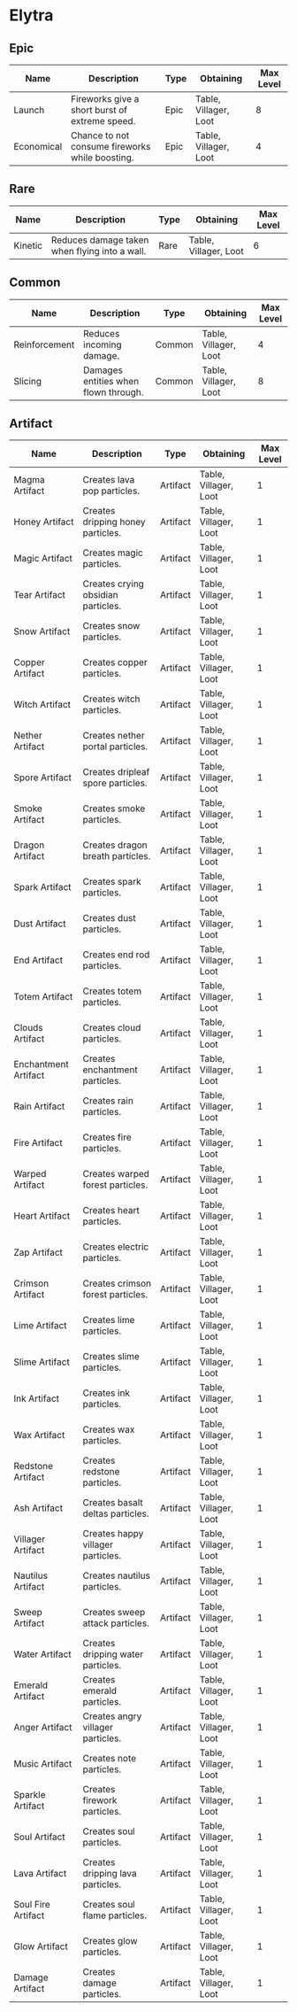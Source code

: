# Elytra
## Epic
Name | Description | Type | Obtaining | Max Level
--- | --- | --- | --- | ---
Launch | Fireworks give a short burst of extreme speed. | Epic | Table, Villager, Loot | 8
Economical | Chance to not consume fireworks while boosting. | Epic | Table, Villager, Loot | 4
## Rare
Name | Description | Type | Obtaining | Max Level
--- | --- | --- | --- | ---
Kinetic | Reduces damage taken when flying into a wall. | Rare | Table, Villager, Loot | 6
## Common
Name | Description | Type | Obtaining | Max Level
--- | --- | --- | --- | ---
Reinforcement | Reduces incoming damage. | Common | Table, Villager, Loot | 4
Slicing | Damages entities when flown through. | Common | Table, Villager, Loot | 8
## Artifact
Name | Description | Type | Obtaining | Max Level
--- | --- | --- | --- | ---
Magma Artifact | Creates lava pop particles. | Artifact | Table, Villager, Loot | 1
Honey Artifact | Creates dripping honey particles. | Artifact | Table, Villager, Loot | 1
Magic Artifact | Creates magic particles. | Artifact | Table, Villager, Loot | 1
Tear Artifact | Creates crying obsidian particles. | Artifact | Table, Villager, Loot | 1
Snow Artifact | Creates snow particles. | Artifact | Table, Villager, Loot | 1
Copper Artifact | Creates copper particles. | Artifact | Table, Villager, Loot | 1
Witch Artifact | Creates witch particles. | Artifact | Table, Villager, Loot | 1
Nether Artifact | Creates nether portal particles. | Artifact | Table, Villager, Loot | 1
Spore Artifact | Creates dripleaf spore particles. | Artifact | Table, Villager, Loot | 1
Smoke Artifact | Creates smoke particles. | Artifact | Table, Villager, Loot | 1
Dragon Artifact | Creates dragon breath particles. | Artifact | Table, Villager, Loot | 1
Spark Artifact | Creates spark particles. | Artifact | Table, Villager, Loot | 1
Dust Artifact | Creates dust particles. | Artifact | Table, Villager, Loot | 1
End Artifact | Creates end rod particles. | Artifact | Table, Villager, Loot | 1
Totem Artifact | Creates totem particles. | Artifact | Table, Villager, Loot | 1
Clouds Artifact | Creates cloud particles. | Artifact | Table, Villager, Loot | 1
Enchantment Artifact | Creates enchantment particles. | Artifact | Table, Villager, Loot | 1
Rain Artifact | Creates rain particles. | Artifact | Table, Villager, Loot | 1
Fire Artifact | Creates fire particles. | Artifact | Table, Villager, Loot | 1
Warped Artifact | Creates warped forest particles. | Artifact | Table, Villager, Loot | 1
Heart Artifact | Creates heart particles. | Artifact | Table, Villager, Loot | 1
Zap Artifact | Creates electric particles. | Artifact | Table, Villager, Loot | 1
Crimson Artifact | Creates crimson forest particles. | Artifact | Table, Villager, Loot | 1
Lime Artifact | Creates lime particles. | Artifact | Table, Villager, Loot | 1
Slime Artifact | Creates slime particles. | Artifact | Table, Villager, Loot | 1
Ink Artifact | Creates ink particles. | Artifact | Table, Villager, Loot | 1
Wax Artifact | Creates wax particles. | Artifact | Table, Villager, Loot | 1
Redstone Artifact | Creates redstone particles. | Artifact | Table, Villager, Loot | 1
Ash Artifact | Creates basalt deltas particles. | Artifact | Table, Villager, Loot | 1
Villager Artifact | Creates happy villager particles. | Artifact | Table, Villager, Loot | 1
Nautilus Artifact | Creates nautilus particles. | Artifact | Table, Villager, Loot | 1
Sweep Artifact | Creates sweep attack particles. | Artifact | Table, Villager, Loot | 1
Water Artifact | Creates dripping water particles. | Artifact | Table, Villager, Loot | 1
Emerald Artifact | Creates emerald particles. | Artifact | Table, Villager, Loot | 1
Anger Artifact | Creates angry villager particles. | Artifact | Table, Villager, Loot | 1
Music Artifact | Creates note particles. | Artifact | Table, Villager, Loot | 1
Sparkle Artifact | Creates firework particles. | Artifact | Table, Villager, Loot | 1
Soul Artifact | Creates soul particles. | Artifact | Table, Villager, Loot | 1
Lava Artifact | Creates dripping lava particles. | Artifact | Table, Villager, Loot | 1
Soul Fire Artifact | Creates soul flame particles. | Artifact | Table, Villager, Loot | 1
Glow Artifact | Creates glow particles. | Artifact | Table, Villager, Loot | 1
Damage Artifact | Creates damage particles. | Artifact | Table, Villager, Loot | 1
